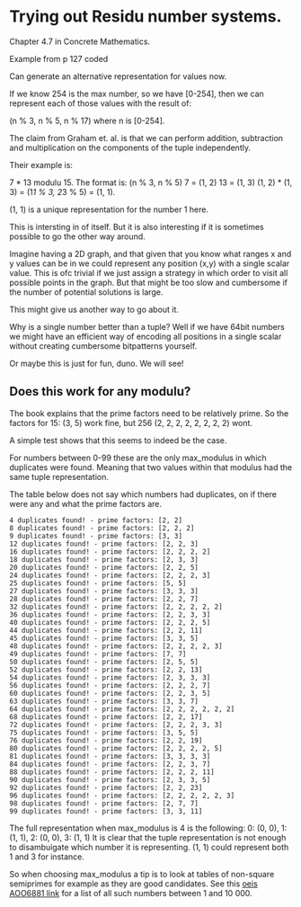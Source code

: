 # Trying out Residu number systems.

Chapter 4.7 in Concrete Mathematics.

Example from p 127 coded

Can generate an alternative representation for values now.

If we know 254 is the max number, so we have [0-254], then we can
represent each of those values with the result of:

(n % 3, n % 5, n % 17) where n is [0-254].

The claim from Graham et. al. is that we can perform addition,
subtraction and multiplication on the components of the tuple
independently.

Their example is:

7 * 13 modulu 15.
The format is: (n % 3, n % 5)
7   = (1, 2)
13  = (1, 3)
(1, 2) * (1, 3) = (1*1 % 3, 2*3 % 5) = (1, 1).

(1, 1) is a unique representation for the number 1 here.

This is intersting in of itself. But it is also interesting if it is
sometimes possible to go the other way around.

Imagine having a 2D graph, and that given that you know what ranges
x and y values can be in we could represent any position (x,y) with a
single scalar value. This is ofc trivial if we just assign a strategy in
which order to visit all possible points in the graph. But that might be
too slow and cumbersome if the number of potential solutions is large.

This might give us another way to go about it.

Why is a single number better than a tuple? Well if we have 64bit
numbers we might have an efficient way of encoding all positions in a
single scalar without creating cumbersome bitpatterns yourself.

Or maybe this is just for fun, duno. We will see!


## Does this work for any modulu?

The book explains that the prime factors need to be relatively prime.
So the factors for 15: (3, 5) work fine, but 256 (2, 2, 2, 2, 2, 2, 2, 2) wont.

A simple test shows that this seems to indeed be the case.

For numbers between 0-99 these are the only max_modulus in which duplicates were found.
Meaning that two values within that modulus had the same tuple representation.

The table below does not say which numbers had duplicates, on if there were any and what the prime factors are.

    4 duplicates found! - prime factors: [2, 2]
    8 duplicates found! - prime factors: [2, 2, 2]
    9 duplicates found! - prime factors: [3, 3]
    12 duplicates found! - prime factors: [2, 2, 3]
    16 duplicates found! - prime factors: [2, 2, 2, 2]
    18 duplicates found! - prime factors: [2, 3, 3]
    20 duplicates found! - prime factors: [2, 2, 5]
    24 duplicates found! - prime factors: [2, 2, 2, 3]
    25 duplicates found! - prime factors: [5, 5]
    27 duplicates found! - prime factors: [3, 3, 3]
    28 duplicates found! - prime factors: [2, 2, 7]
    32 duplicates found! - prime factors: [2, 2, 2, 2, 2]
    36 duplicates found! - prime factors: [2, 2, 3, 3]
    40 duplicates found! - prime factors: [2, 2, 2, 5]
    44 duplicates found! - prime factors: [2, 2, 11]
    45 duplicates found! - prime factors: [3, 3, 5]
    48 duplicates found! - prime factors: [2, 2, 2, 2, 3]
    49 duplicates found! - prime factors: [7, 7]
    50 duplicates found! - prime factors: [2, 5, 5]
    52 duplicates found! - prime factors: [2, 2, 13]
    54 duplicates found! - prime factors: [2, 3, 3, 3]
    56 duplicates found! - prime factors: [2, 2, 2, 7]
    60 duplicates found! - prime factors: [2, 2, 3, 5]
    63 duplicates found! - prime factors: [3, 3, 7]
    64 duplicates found! - prime factors: [2, 2, 2, 2, 2, 2]
    68 duplicates found! - prime factors: [2, 2, 17]
    72 duplicates found! - prime factors: [2, 2, 2, 3, 3]
    75 duplicates found! - prime factors: [3, 5, 5]
    76 duplicates found! - prime factors: [2, 2, 19]
    80 duplicates found! - prime factors: [2, 2, 2, 2, 5]
    81 duplicates found! - prime factors: [3, 3, 3, 3]
    84 duplicates found! - prime factors: [2, 2, 3, 7]
    88 duplicates found! - prime factors: [2, 2, 2, 11]
    90 duplicates found! - prime factors: [2, 3, 3, 5]
    92 duplicates found! - prime factors: [2, 2, 23]
    96 duplicates found! - prime factors: [2, 2, 2, 2, 2, 3]
    98 duplicates found! - prime factors: [2, 7, 7]
    99 duplicates found! - prime factors: [3, 3, 11]


The full representation when max_modulus is 4 is the following:
    0: (0, 0),
    1: (1, 1),
    2: (0, 0),
    3: (1, 1)
It is clear that the tuple representation is not enough to disambuigate which number it is representing.
(1, 1) could represent both 1 and 3 for instance.

So when choosing max_modulus a tip is to look at tables of non-square semiprimes for example as they are good candidates.
See this [oeis AOO6881 link](https://oeis.org/A006881/b006881.txt) for a list of all such numbers between 1 and 10 000.

